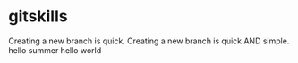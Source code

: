 # gitskills
Creating a new branch is quick.
Creating a new branch is quick AND simple.
hello summer
hello world


